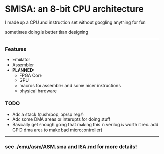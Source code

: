 # SMISA: an 8-bit CPU architecture 

I made up a CPU and instruction set without googling anything for fun

sometimes doing is better than designing


---

### Features
- Emulator
- Assembler
- **PLANNED:**
    - FPGA Core
    - GPU
    - macros for assembler and some nicer instructions 
    - physical hardware

### TODO
- Add a stack (push/pop, bp/sp regs)
- Add some DMA areas or interupts for doing stuff
- Basically get enough going that making this in verilog is worth it (ex. add GPIO dma area to make bad microcontroller)




---

### see ./emu/asm/ASM.sma and ISA.md for more details!

